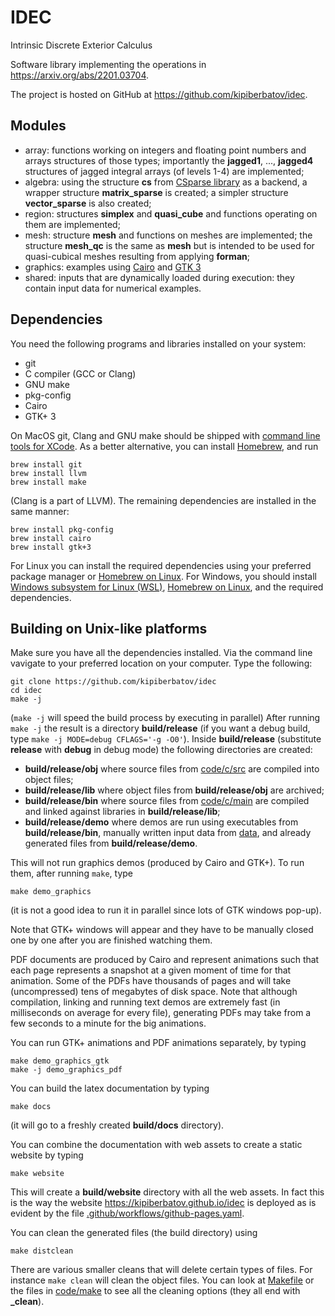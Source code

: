 # IDEC
Intrinsic Discrete Exterior Calculus

Software library implementing the operations in
<https://arxiv.org/abs/2201.03704>.

The project is hosted on GitHub at <https://github.com/kipiberbatov/idec>.

## Modules
- array: functions working on integers and floating point numbers and
arrays structures of those types;
importantly the **jagged1**, ..., **jagged4** structures of jagged integral
arrays (of levels 1-4) are implemented;
- algebra: using the structure **cs** from
[CSparse library](https://github.com/DrTimothyAldenDavis/SuiteSparse/tree/stable/CSparse)
as a backend, a wrapper structure **matrix\_sparse** is created;
a simpler structure **vector\_sparse** is also created;
- region: structures **simplex** and **quasi\_cube**
and functions operating on them are implemented;
- mesh: structure **mesh** and functions on meshes are implemented;
the structure **mesh\_qc** is the same as **mesh** but is intended to be used
for quasi-cubical meshes resulting from applying **forman**;
- graphics: examples using [Cairo](https://www.cairographics.org) and
[GTK 3](https://docs.gtk.org/gtk3/)
- shared: inputs that are dynamically loaded during execution:
they contain input data for numerical examples.

## Dependencies

You need the following programs and libraries installed on your system:
- git
- C compiler (GCC or Clang)
- GNU make
- pkg-config
- Cairo
- GTK+ 3

On MacOS git, Clang and GNU make should be shipped with
[command line tools for XCode](https://developer.apple.com/xcode/resources/).
As a better alternative, you can install [Homebrew](https://brew.sh), and run

```
brew install git
brew install llvm
brew install make
```

(Clang is a part of LLVM).
The remaining dependencies are installed in the same manner:

```
brew install pkg-config
brew install cairo
brew install gtk+3
```

For Linux you can install the required dependencies using your preferred
package manager or [Homebrew on Linux](https://docs.brew.sh/Homebrew-on-Linux).
For Windows, you should install
[Windows subsystem for Linux (WSL)](https://learn.microsoft.com/en-us/windows/wsl/install),
[Homebrew on Linux](https://docs.brew.sh/Homebrew-on-Linux),
and the required dependencies.


## Building on Unix-like platforms

Make sure you have all the dependencies installed.
Via the command line vavigate to your preferred location on your computer.
Type the following:

```
git clone https://github.com/kipiberbatov/idec
cd idec
make -j
```

(`make -j` will speed the build process by executing in parallel)
After running `make -j` the result is a directory **build/release**
(if you want a debug build, type `make -j MODE=debug CFLAGS='-g -O0'`).
Inside **build/release** (substitute **release** with **debug** in debug mode)
the following directories are created:
- **build/release/obj** where source files from
[code/c/src](https://github.com/kipiberbatov/idec/tree/main/code/c/src)
are compiled into object files;
- **build/release/lib** where object files from **build/release/obj**
are archived;
- **build/release/bin** where source files from
[code/c/main](https://github.com/kipiberbatov/idec/tree/main/code/c/main)
are compiled and linked against libraries in **build/release/lib**;
- **build/release/demo** where demos are run using
executables from **build/release/bin**,
manually written input data from
[data](https://github.com/kipiberbatov/idec/tree/main/data),
and already generated files from **build/release/demo**.

This will not run graphics demos (produced by Cairo and GTK+).
To run them, after running `make`, type

```
make demo_graphics
```

(it is not a good idea to run it in parallel since lots of GTK windows pop-up).

Note that GTK+ windows will appear
and they have to be manually closed one by one
after you are finished watching them.

PDF documents are produced by Cairo
and represent animations such that
each page represents a snapshot at a given moment of time for that animation.
Some of the PDFs have thousands of pages
and will take (uncompressed) tens of megabytes of disk space.
Note that although compilation,
linking and running text demos are extremely fast
(in milliseconds on average for every file),
generating PDFs may take from a few seconds to a minute for the big animations.

You can run GTK+ animations and PDF animations separately, by typing

```
make demo_graphics_gtk
make -j demo_graphics_pdf
```

You can build the latex documentation by typing
```
make docs
```
(it will go to a freshly created **build/docs** directory).

You can combine the documentation with web assets to create a static website by
typing
```
make website
```
This will create a **build/website** directory with all the web assets.
In fact this is the way the website
<https://kipiberbatov.github.io/idec>
is deployed as is evident by the file
[.github/workflows/github-pages.yaml](https://github.com/kipiberbatov/idec/blob/main/.github/workflows/github-pages.yaml).

You can clean the generated files (the build directory) using
```
make distclean
```

There are various smaller cleans that will delete certain types of files.
For instance `make clean` will clean the object files.
You can look at
[Makefile](https://github.com/kipiberbatov/idec/blob/main/Makefile)
or the files in
[code/make](https://github.com/kipiberbatov/idec/tree/main/code/make)
to see all the cleaning options (they all end with **_clean**).
